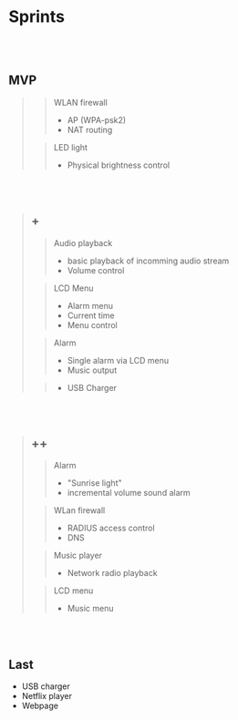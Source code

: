 # Sprints
<br><br>

## MVP
>> WLAN firewall
>> - AP (WPA-psk2)
>> - NAT routing
>
>> LED light
>> - Physical brightness control

<br><br>

> ## +
>> Audio playback
>> - basic playback of incomming audio stream
>> - Volume control
> 
>> LCD Menu
>> - Alarm menu
>> - Current time
>> - Menu control
> 
>> Alarm
>> - Single alarm via LCD menu
>> - Music output
> 
>> - USB Charger

<br><br>

> ## ++ 
>> Alarm
>> - "Sunrise light"
>> - incremental volume sound alarm
>
>> WLan firewall
>> - RADIUS access control
>> - DNS
>
>> Music player
>> - Network radio playback
>
>> LCD menu
>> - Music menu

<br><br>

## Last
- USB charger
- Netflix player
- Webpage
